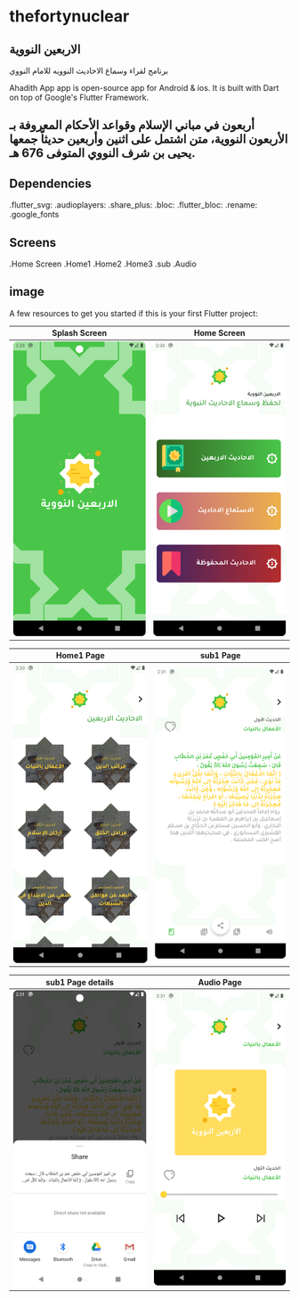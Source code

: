 # thefortynuclear

## الاربعين النووية
برنامج لقراء وسماع الاحاديث النوويه للامام النووي


Ahadith App app is open-source app for Android & ios. It is built with Dart on top of Google's Flutter Framework.

## أربعون في مباني الإسلام وقواعد الأحكام المعروفة بـ الأربعون النووية، متن اشتمل على اثنين وأربعين حديثاّ جمعها يحيى بن شرف النووي المتوفى 676 هـ.

## Dependencies
.flutter_svg:
.audioplayers:
.share_plus:
.bloc:
.flutter_bloc:
.rename:
.google_fonts

## Screens
.Home Screen
.Home1
.Home2
.Home3
.sub
.Audio

## image

A few resources to get you started if this is your first Flutter project:

| Splash Screen                                | Home Screen                                  |
|----------------------------------------------|----------------------------------------------|
| <img src="ImageScreen/one.png" width="400"/> | <img src="ImageScreen/two.png" width="400"/> |

| Home1 Page                                    | sub1 Page                                     |
|-----------------------------------------------|-----------------------------------------------|
| <img src="ImageScreen/three.png" width="400"> | <img src="ImageScreen/fouer.png" width="400"> |

|sub1 Page details                               | Audio Page                                  |
|---------------------------------------------|---------------------------------------------|
| <img src="ImageScreen/fif.png" width="400"> | <img src="ImageScreen/six.png" width="400"> |

